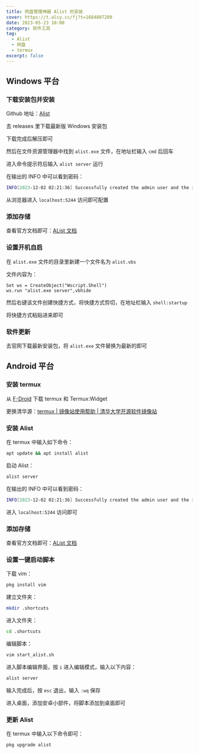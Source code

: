 ```yaml
---
title: 网盘管理神器 Alist 的安装
cover: https://t.alcy.cc/fj?t=1684807200
date: 2023-05-23 10:00
category: 软件工具
tag: 
  - Alist
  - 网盘
  - termux
excerpt: false
---
```


## Windows 平台

### 下载安装包并安装

Github 地址：[Alist](https://github.com/alist-org/alist)

去 releases 里下载最新版 Windows 安装包

下载完成后解压即可

然后在文件资源管理器中找到 `alist.exe` 文件，在地址栏输入 `cmd` 后回车

进入命令提示符后输入 `alist server` 运行

在输出的 INFO 中可以看到密码：

```bash
INFO[2023-12-02 02:21:36] Successfully created the admin user and the initial password is: 此处为密码
```

从浏览器进入 `localhost:5244` 访问即可配置

### 添加存储

查看官方文档即可：[AList 文档](https://alist.nn.ci/zh/)

### 设置开机自启

在 `alist.exe` 文件的目录里新建一个文件名为 `alist.vbs`

文件内容为：

```vbscript
Set ws = CreateObject("Wscript.Shell")
ws.run "alist.exe server",vbhide
```

然后右键该文件创建快捷方式，将快捷方式剪切，在地址栏输入
`shell:startup`

将快捷方式粘贴进来即可

### 软件更新

去官网下载最新安装包，将 `alist.exe` 文件替换为最新的即可

## Android 平台

### 安装 termux

从 [F-Droid](https://search.f-droid.org/?q=termux) 下载 termux 和 Termux:Widget

更换清华源：[termux | 镜像站使用帮助 | 清华大学开源软件镜像站](https://mirrors.tuna.tsinghua.edu.cn/help/termux/)

### 安装 Alist

在 termux 中输入如下命令：

```bash
apt update && apt install alist
```

启动 Alist：

```bash
alist server
```

在输出的 INFO 中可以看到密码：

```bash
INFO[2023-12-02 02:21:36] Successfully created the admin user and the initial password is: 此处为密码
```

进入 `localhost:5244` 访问即可

### 添加存储

查看官方文档即可：[AList 文档](https://alist.nn.ci/zh/)

### 设置一键启动脚本

下载 vim：

```bash
pkg install vim
```

建立文件夹：

```bash
mkdir .shortcuts
```

进入文件夹：

```bash
cd .shortcuts
```

编辑脚本：

```bash
vim start_alist.sh
```

进入脚本编辑界面，按 `i` 进入编辑模式，输入以下内容：

```bash
alist server
```

输入完成后，按 `esc` 退出，输入 `:wq` 保存

进入桌面，添加安卓小部件，将脚本添加到桌面即可

### 更新 Alist

在 termux 中输入以下命令即可：

```bash
pkg upgrade alist
```
